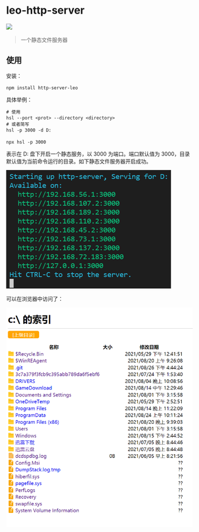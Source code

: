 # leo-http-server

<p >
  <a href="https://www.npmjs.com/package/leo-http-server"><img src="https://img.shields.io/npm/v/leo-http-server" /></a>
</p>



> 一个静态文件服务器



## 使用

安装：

```shell
npm install http-server-leo
```



具体举例：

```shell
# 使用
hsl --port <prot> --directory <directory>
# 或者简写
hsl -p 3000 -d D: 

npx hsl -p 3000
```

表示在 D: 盘下开启一个静态服务，以 3000 为端口。端口默认值为 3000，目录默认值为当前命令运行的目录。如下静态文件服务器开启成功。

![](https://github.com/leoChenKg/leo-http-server/blob/main/example.png?raw=true)

可以在浏览器中访问了：

<img src="https://github.com/leoChenKg/leo-http-server/blob/main/example1.png?raw=true" style="zoom:80%;" />
